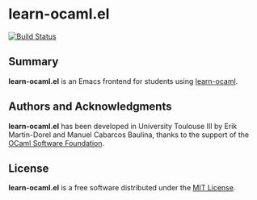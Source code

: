 # learn-ocaml.el

[![Build Status](https://travis-ci.com/pfitaxel/learn-ocaml.el.svg?branch=master)](https://travis-ci.com/pfitaxel/learn-ocaml.el)

Summary
-------

**learn-ocaml.el** is an Emacs frontend for students using
[learn-ocaml](http://ocaml-sf.org/learn-ocaml/).

Authors and Acknowledgments
---------------------------

**learn-ocaml.el** has been developed in University Toulouse III by
Erik Martin-Dorel and Manuel Cabarcos Baulina, thanks to the support
of the [OCaml Software Foundation](http://ocaml-sf.org/).

License
-------

**learn-ocaml.el** is a free software distributed under the [MIT
License](./LICENSE).
